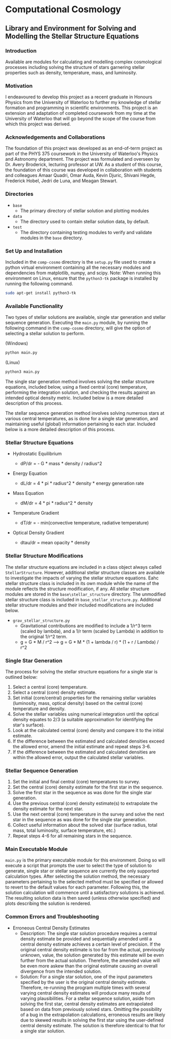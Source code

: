 # Computational Cosmology

## Library and Environment for Solving and Modelling the Stellar Structure Equations

### Introduction

Available are modules for calculating and modelling complex cosmological processes including solving the
structure of stars garnering stellar properties such as density, temperature, mass, and luminosity.

### Motivation

I endeavoured to develop this project as a recent graduate in Honours Physics from the University of Waterloo to further my knowledge of stellar formation and programming in scientific environments. This project is an extension and adaptation of completed coursework from my time at the University of Waterloo that will go beyond the scope of the course from which this project was derived.


### Acknowledgements and Collaborations

The foundation of this project was developed as an end-of-term project as part of the PHYS 375 coursework in the University of Waterloo's Physics and Astronomy department. The project was formulated and overseen by Dr. Avery Broderick, lecturing professor at UW. As a student of this course, the foundation of this course was developed in collaboration with students and colleagues Amaar Quadri, Omar Auda, Kevin Djuric, Shivani Hegde, Frederick Hobel, Jedri de Luna, and Meagan Stewart.

### Directories

- `base`
    - The primary directory of stellar solution and plotting modules
- `data`
    - The directory used to contain stellar solution data, by default.
- `test`
    - The directory containing testing modules to verify and validate modules in the `base` directory.

### Set Up and Installation

Included in the `comp-cosmo` directory is the `setup.py` file used to create a python virtual environment containing
all the necessary modules and dependencies from matplotlib, numpy, and scipy.
Note: When running this environment on Linux, ensure that the `python3-tk` package is installed by running the following command.

```sh
sudo apt-get install python3-tk
```

### Available Functionality

Two types of stellar solutions are available, single star generation and stellar sequence generation. Executing
the `main.py` module, by running the following command in the `comp-cosmo` directory, will give the option of
selecting a stellar solution to perform.

(Windows)

```sh
python main.py
```

(Linux)

```sh
python3 main.py
```

The single star generation method involves solving the stellar structure equations, included below, using a
fixed central (core) temperature, performing the integration solution, and checking the results against an
intended optical density metric. Included below is a more detailed description of this process.

The stellar sequence generation method involves solving numerous stars at various central temperatures, as
is done for a single star generation, and maintaining useful (global) information pertaining to each star.
Included below is a more detailed description of this process.

### Stellar Structure Equations

- Hydrostatic Equilibrium
    - dP/dr = - G * mass * density / radius^2

- Energy Equation
    - dL/dr = 4 * pi * radius^2 * density * energy generation rate

- Mass Equation
    - dM/dr = 4 * pi * radius^2 * density

- Temperature Gradient
    - dT/dr = - min(convective temperature, radiative temperature)

- Optical Density Gradient
    - dtau/dr = mean opacity * density

### Stellar Structure Modifications

The stellar structure equations are included in a class object always called `StellarStructure`. However,
additional stellar structure classes are available to investigate the impacts of varying the stellar structure
equations. Eahc stellar structure class is included in its own module while the name of the module reflects
the structure modification, if any. All stellar structure modules are stored in the `base\stellar_structure`
directory. The unmodified stellar structure class is included in `base_stellar_structure.py`. Additional
stellar structure modules and their included modifications are included below.

- `grav_stellar_structure.py`
    - Gravitational contributions are modified to include a 1/r^3 term (scaled by lambda), and a 1/r term (scaled by
      Lambda) in addition to the original 1/r^2 term.
    - g = G * M / r^2 --> g = G * M * (1 + lambda / r) * (1 + r / Lambda) / r^2

### Single Star Generation

The process for solving the stellar structure equations for a single star is outlined below:

1. Select a central (core) temperature.
2. Select a central (core) density estimate.
3. Set initial (core/central) properties for the remaining stellar variables (luminosity, mass, optical density)
   based on the central (core) temperature and density.
4. Solve the stellar variables using numerical integration until the optical density equates to 2/3 (a suitable
   approximation for identifying the star's surface).
5. Look at the calculated central (core) density and compare it to the initial estimate.
6. If the difference between the estimated and calculated densities exceed the allowed error, amend the
   initial estimate and repeat steps 3-6.
7. If the difference between the estimated and calculated densities are within the allowed error, output the
   calculated stellar variables.

### Stellar Sequence Generation

1. Set the initial and final central (core) temperatures to survey.
2. Set the central (core) density estimate for the first star in the sequence.
3. Solve the first star in the sequence as was done for the single star generation.
4. Use the previous central (core) density estimate(s) to extrapolate the density estimate for the next star.
5. Use the next central (core) temperature in the survey and solve the next star in the sequence as was
   done for the single star generation.
6. Collect useful information about the solved star (surface radius, total mass, total luminosity,
   surface temperature, etc.)
7. Repeat steps 4-6 for all remaining stars in the sequence.

### Main Executable Module

`main.py` is the primary executable module for this environment. Doing so will execute a script that prompts
the user to select the type of solution to generate, single star or stellar sequence are currently the only
supported calculation types. After selecting the solution method, the necessary parameters pertaining to the
selected method must be specified or allowed to revert to the default values for each parameter. Following
this, the solution calculation will commence until a satisfactory solutions is achieved. The resulting
solution data is then saved (unless otherwise specified) and plots describing the solution is rendered.

### Common Errors and Troubleshooting

- Erroneous Central Density Estimates
    - Description: The single star solution procedure requires a central density estimate be provided and
      sequentially amended until a central density estimate achieves a certain level of precision. If the
      original central density estimate is too far from the actual, previously unknown, value, the solution
      generated by this estimate will be even further from the actual solution. Therefore, the amended value
      will be even more askew than the original estimate causing an overall divergence from the intended
      solution.
    - Solution: For a single star solution, one of the input parameters specified by the user is the
      original central density estimate. Therefore, re-running the program multiple times with several
      varying central density estimates will produce many results of varying plausibilities. For a stellar
      sequence solution, aside from solving the first star, central density estimates are extrapolated based
      on data from previously solved stars. Omitting the possibility of a bug in the extrapolation
      calculations, erroneous results are likely due to skewed results in solving the first star using the
      user-defined central density estimate. The solution is therefore identical to that for a single star
      solution.
